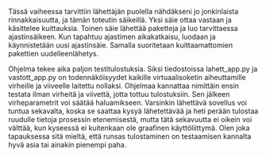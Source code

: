 Tässä vaiheessa tarvittiin lähettäjän puolella nähdäkseni jo
jonkinlaista rinnakkaisuutta, ja tämän toteutin säikeillä. Yksi säie
ottaa vastaan ja käsittelee kuittauksia. Toinen säie lähettää
paketteja ja luo tarvittaessa ajastinsäikeen. Kun tapahtuu ajastimen
aikakatkaisu, luodaan ja käynnistetään uusi ajastinsäie. Samalla
suoritetaan kuittaamattomien pakettien uudelleenlähetys.

Ohjelma tekee aika paljon testitulostuksia. Siksi tiedostoissa
lahett_app.py ja vastott_app.py on todennäköisyydet kaikille
virtuaalisoketin aiheuttamille virheille ja viiveelle laitettu
nollaksi. Ohjelmaa kannattaa nimittäin ensin testata ilman virheitä ja
viivettä, jotta tottuu tulostuksiin. Sen jälkeen virheparametrit voi
säätää haluamikseen. Varsinkin lähettävä sovellus voi tuntua
sekavalta, koska se saattaa kysyä lähetettävää ja heti perään tulostaa
ruudulle tietoja prosessin etenemisestä, mutta tätä sekavuutta ei
oikein voi välttää, kun kyseessä ei kuitenkaan ole graafinen
käyttöliittymä. Olen joka tapauksessa sitä mieltä, että runsas
tulostaminen on testaamisen kannalta hyvä asia tai ainakin pienempi
paha.